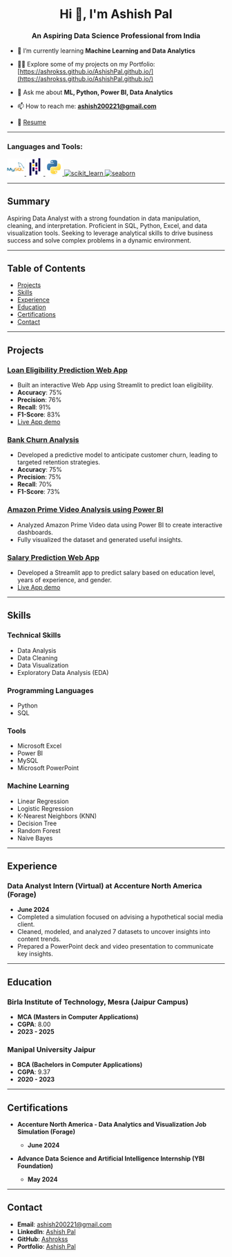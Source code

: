 <h1 align="center">Hi 👋, I'm Ashish Pal</h1>
<h3 align="center">An Aspiring Data Science Professional from India</h3>

- 🌱 I’m currently learning **Machine Learning and Data Analytics**

- 👨‍💻 Explore some of my projects on my Portfolio: [https://ashrokss.github.io/AshishPal.github.io/](https://ashrokss.github.io/AshishPal.github.io/)

- 💬 Ask me about **ML, Python, Power BI, Data Analytics**

- 📫 How to reach me: **ashish200221@gmail.com**

- 📄 [Resume](https://drive.google.com/file/d/1uAR4t2pawSfTL0lKK825ArMNGanAlDb5/view?usp=sharing)
 
---

<h3 align="left">Languages and Tools:</h3>
<p align="left"> 
<a href="https://www.mysql.com/" target="_blank" rel="noreferrer"> <img src="https://raw.githubusercontent.com/devicons/devicon/master/icons/mysql/mysql-original-wordmark.svg" alt="mysql" width="40" height="40"/> </a> 
<a href="https://pandas.pydata.org/" target="_blank" rel="noreferrer"> <img src="https://raw.githubusercontent.com/devicons/devicon/2ae2a900d2f041da66e950e4d48052658d850630/icons/pandas/pandas-original.svg" alt="pandas" width="40" height="40"/> </a> 
<a href="https://www.python.org" target="_blank" rel="noreferrer"> <img src="https://raw.githubusercontent.com/devicons/devicon/master/icons/python/python-original.svg" alt="python" width="40" height="40"/> </a> 
<a href="https://scikit-learn.org/" target="_blank" rel="noreferrer"> <img src="https://upload.wikimedia.org/wikipedia/commons/0/05/Scikit_learn_logo_small.svg" alt="scikit_learn" width="40" height="40"/> </a> 
<a href="https://seaborn.pydata.org/" target="_blank" rel="noreferrer"> <img src="https://seaborn.pydata.org/_images/logo-mark-lightbg.svg" alt="seaborn" width="40" height="40"/> </a> 
</p>

---

## Summary

Aspiring Data Analyst with a strong foundation in data manipulation, cleaning, and interpretation. Proficient in SQL, Python, Excel, and data visualization tools. Seeking to leverage analytical skills to drive business success and solve complex problems in a dynamic environment.

---

## Table of Contents

- [Projects](#projects)
- [Skills](#skills)
- [Experience](#experience)
- [Education](#education)
- [Certifications](#certifications)
- [Contact](#contact)

---

## Projects

### [Loan Eligibility Prediction Web App](https://github.com/Ashrokss/Loan_Eligibilty_Prediction-Web-App)
- Built an interactive Web App using Streamlit to predict loan eligibility.
- **Accuracy**: 75%
- **Precision**: 76%
- **Recall**: 91%
- **F1-Score**: 83%
- [Live App demo](https://loaneligibiltyprediction-web-app-gw723an5hcgxwqyuac9ppi.streamlit.app/)

### [Bank Churn Analysis](https://github.com/Ashrokss/Bank-Churn-Analysis)
- Developed a predictive model to anticipate customer churn, leading to targeted retention strategies.
- **Accuracy**: 75%
- **Precision**: 75%
- **Recall**: 70%
- **F1-Score**: 73%

### [Amazon Prime Video Analysis using Power BI](https://github.com/Ashrokss/Amazon-Prime-Video-Dashboard-Using-Power-Bi)
- Analyzed Amazon Prime Video data using Power BI to create interactive dashboards.
- Fully visualized the dataset and generated useful insights.

### [Salary Prediction Web App](https://github.com/Ashrokss/Salary-Prediction-Web-App)
- Developed a Streamlit app to predict salary based on education level, years of experience, and gender.
- [Live App demo](https://salary-prediction-web-app-ypsqpjmchokzoeuzp5k884.streamlit.app/)

---

## Skills

### Technical Skills
- Data Analysis
- Data Cleaning
- Data Visualization
- Exploratory Data Analysis (EDA)

### Programming Languages
- Python
- SQL

### Tools
- Microsoft Excel
- Power BI
- MySQL
- Microsoft PowerPoint

### Machine Learning
- Linear Regression
- Logistic Regression
- K-Nearest Neighbors (KNN)
- Decision Tree
- Random Forest
- Naive Bayes

---

## Experience

### Data Analyst Intern (Virtual) at Accenture North America (Forage)
- **June 2024**
- Completed a simulation focused on advising a hypothetical social media client.
- Cleaned, modeled, and analyzed 7 datasets to uncover insights into content trends.
- Prepared a PowerPoint deck and video presentation to communicate key insights.

---

## Education

### Birla Institute of Technology, Mesra (Jaipur Campus)
- **MCA (Masters in Computer Applications)**
- **CGPA**: 8.00
- **2023 - 2025**

### Manipal University Jaipur
- **BCA (Bachelors in Computer Applications)**
- **CGPA**: 9.37
- **2020 - 2023**

---

## Certifications

- **Accenture North America - Data Analytics and Visualization Job Simulation (Forage)**
  - **June 2024**

- **Advance Data Science and Artificial Intelligence Internship (YBI Foundation)**
  - **May 2024**

---

## Contact

- **Email**: [ashish200221@gmail.com](mailto:ashish200221@gmail.com)
- **LinkedIn**: [Ashish Pal](https://www.linkedin.com/in/ashish-pal-b959b1254/)
- **GitHub**: [Ashrokss](https://github.com/Ashrokss)
- **Portfolio**: [Ashish Pal](https://ashrokss.github.io/AshishPal.github.io/)
